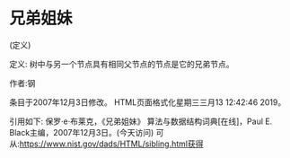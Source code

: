 # 兄弟姐妹


(定义)



定义:
树中与另一个节点具有相同父节点的节点是它的兄弟节点。


作者:钢







条目于2007年12月3日修改。
HTML页面格式化星期三三月13 12:42:46 2019。



引用如下:
保罗·e·布莱克，《兄弟姐妹》
算法与数据结构词典[在线]，Paul E. Black主编，2007年12月3日。(今天访问)
可从:https://www.nist.gov/dads/HTML/sibling.html获得